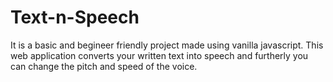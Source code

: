 # Text-n-Speech
It is a basic and begineer friendly project made using vanilla javascript. This web application converts your written text into speech and furtherly you can change the pitch and speed of the voice.
